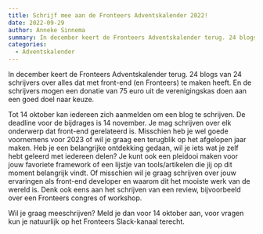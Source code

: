 ```yaml
---
title: Schrijf mee aan de Fronteers Adventskalender 2022!
date: 2022-09-29
author: Anneke Sinnema
summary: In december keert de Fronteers Adventskalender terug. 24 blogs van 24 schrijvers over alles dat met front-end (en Fronteers) te maken heeft. En de schrijvers mogen een donatie van 75 euro uit de verenigingskas doen aan een goed doel naar keuze.
categories:
  - Adventskalender
---
```


In december keert de Fronteers Adventskalender terug. 24 blogs van 24 schrijvers over alles dat met front-end (en Fronteers) te maken heeft. En de schrijvers mogen een donatie van 75 euro uit de verenigingskas doen aan een goed doel naar keuze.

Tot 14 oktober kan iedereen zich aanmelden om een blog te schrijven. De deadline voor de bijdrages is 14 november. Je mag schrijven over elk onderwerp dat front-end gerelateerd is. Misschien heb je wel goede voornemens voor 2023 of wil je graag een terugblik op het afgelopen jaar maken. Heb je een belangrijke ontdekking gedaan, wil je iets wat je zelf hebt geleerd met iedereen delen? Je kunt ook een pleidooi maken voor jouw favoriete framework of een lijstje van tools/artikelen die jij op dit moment belangrijk vindt. Of misschien wil je graag schrijven over jouw ervaringen als front-end developer en waarom dit het mooiste werk van de wereld is. Denk ook eens aan het schrijven van een review, bijvoorbeeld over een Fronteers congres of workshop.

Wil je graag meeschrijven? Meld je dan voor 14 oktober aan, voor vragen kun je natuurlijk op het Fronteers Slack-kanaal terecht.
